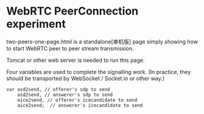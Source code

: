 WebRTC PeerConnection experiment
===

two-peers-one-page.html is a standalone[单机版] page simply showing how to start WebRTC peer to peer stream transmission. 

Tomcat or other web server is needed to run this page.

Four variables are used to complete the signalling work. (In practice, they should be transported by WebSocket / Socket.io or other way.)
```
var osd2send, // offerer's sdp to send
	asd2send, // answerer's sdp to send
	oice2send, // offerer's icecandidate to send
	aice2send;  // answerer's icecandidate to send
```


